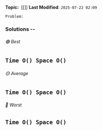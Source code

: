 **Topic:**  [[]]
**Last Modified**:  `2025-07-22 02:09`

`Problem:`

### Solutions -- 

###### 🟢 Best
 `Time O() Space O()` 
----------------------------------------------------------------------------------------------
###### 🟡 Average
 `Time O() Space O()` 
----------------------------------------------------------------------------------------------
###### 🔴 Worst
 `Time O() Space O()` 
----------------------------------------------------------------------------------------------

